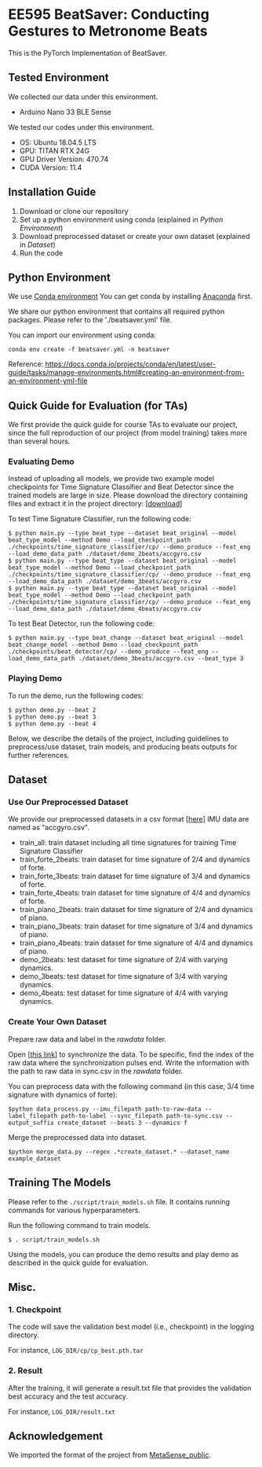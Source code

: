 # EE595 BeatSaver: Conducting Gestures to Metronome Beats
This is the PyTorch Implementation of BeatSaver. 

## Tested Environment
We collected our data under this environment. 
- Arduino Nano 33 BLE Sense

We tested our codes under this environment.
- OS: Ubuntu 18.04.5 LTS
- GPU: TITAN RTX 24G
- GPU Driver Version: 470.74
- CUDA Version: 11.4

## Installation Guide
1. Download or clone our repository
2. Set up a python environment using conda (explained in *Python Environment*)
3. Download preprocessed dataset or create your own dataset (explained in *Dataset*)
4. Run the code

## Python Environment
We use [Conda environment](https://docs.conda.io/)
You can get conda by installing [Anaconda](https://www.anaconda.com/) first.

We share our python environment that contains all required python packages. Please refer to the './beatsaver.yml' file.

You can import our environment using conda:

    conda env create -f beatsaver.yml -n beatsaver
   
Reference: https://docs.conda.io/projects/conda/en/latest/user-guide/tasks/manage-environments.html#creating-an-environment-from-an-environment-yml-file

## Quick Guide for Evaluation (for TAs)
We first provide the quick guide for course TAs to evaluate our project, since the full reproduction of our project (from model training) takes more than several hours. 


### Evaluating Demo

Instead of uploading all models, we provide two example model checkpoints for Time Signature Classifier and Beat Detector since the trained models are large in size. Please download the directory containing files and extract it in the project directory: [[download](https://drive.google.com/file/d/1HkcW_KWUMJodKP3V-QmiXAV9oRYl5dBx/view?usp=sharing)]

To test Time Signature Classifier, run the following code:

    $ python main.py --type beat_type --dataset beat_original --model beat_type_model --method Demo --load_checkpoint_path  ./checkpoints/time_signature_classifier/cp/ --demo_produce --feat_eng --load_demo_data_path ./dataset/demo_2beats/accgyro.csv
    $ python main.py --type beat_type --dataset beat_original --model beat_type_model --method Demo --load_checkpoint_path  ./checkpoints/time_signature_classifier/cp/ --demo_produce --feat_eng --load_demo_data_path ./dataset/demo_3beats/accgyro.csv
    $ python main.py --type beat_type --dataset beat_original --model beat_type_model --method Demo --load_checkpoint_path  ./checkpoints/time_signature_classifier/cp/ --demo_produce --feat_eng --load_demo_data_path ./dataset/demo_4beats/accgyro.csv
    
To test Beat Detector, run the following code:

    $ python main.py --type beat_change --dataset beat_original --model beat_change_model --method Demo --load_checkpoint_path ./checkpoints/beat_detector/cp/ --demo_produce --feat_eng --load_demo_data_path ./dataset/demo_3beats/accgyro.csv --beat_type 3

### Playing Demo

To run the demo, run the following codes:

    $ python demo.py --beat 2
    $ python demo.py --beat 3
    $ python demo.py --beat 4

Below, we describe the details of the project, including guidelines to preprocess/use dataset, train models, and producing beats outputs for further references.

## Dataset

### Use Our Preprocessed Dataset
We provide our preprocessed datasets in a csv format [[here](https://github.com/elianakim/EE595_BeatSaver/tree/main/dataset)]
IMU data are named as "accgyro.csv".
* train_all: train dataset including all time signatures for training Time Signature Classifier
* train_forte_2beats: train dataset for time signature of 2/4 and dynamics of forte.
* train_forte_3beats: train dataset for time signature of 3/4 and dynamics of forte.
* train_forte_4beats: train dataset for time signature of 4/4 and dynamics of forte.
* train_piano_2beats: train dataset for time signature of 2/4 and dynamics of piano.
* train_piano_3beats: train dataset for time signature of 3/4 and dynamics of piano.
* train_piano_4beats: train dataset for time signature of 4/4 and dynamics of piano.
* demo_2beats: test dataset for time signature of 2/4 with varying dynamics.
* demo_3beats: test dataset for time signature of 3/4 with varying dynamics.
* demo_4beats: test dataset for time signature of 4/4 with varying dynamics.

### Create Your Own Dataset

Prepare raw data and label in the *rawdata* folder. 

Open [[this link](https://colab.research.google.com/drive/11zmhghSF33tl8GBEkA5091RSE1tDs3Ov?usp=sharing)] to synchronize the data. To be specific, find the index of the raw data where the synchronization pulses end. Write the information with the path to raw data in sync.csv in the *rawdata* folder.

You can preprocess data with the following command (in this case, 3/4 time signature with dynamics of forte):
    
    $python data_process.py --imu_filepath path-to-raw-data --label_filepath path-to-label --sync_filepath path-to-sync.csv --output_suffix create_dataset --beats 3 --dynamics f

Merge the preprocessed data into dataset. 

    $python merge_data.py --regex .*create_dataset.* --dataset_name example_dataset

## Training The Models
Please refer to the `./script/train_models.sh` file. It contains running commands for various hyperparameters.

Run the following command to train models. 

    $ . script/train_models.sh
    
Using the models, you can produce the demo results and play demo as described in the quick guide for evaluation.

## Misc.
### 1. Checkpoint
The code will save the validation best model (i.e., checkpoint) in the logging directory.

For instance, `LOG_DIR/cp/cp_best.pth.tar`

### 2. Result
After the training, it will generate a result.txt file that provides the validation best accuracy and the test accuracy.
 
For instance, `LOG_DIR/result.txt`

## Acknowledgement
We imported the format of the project from [MetaSense_public](https://github.com/TaesikGong/MetaSense_public).
